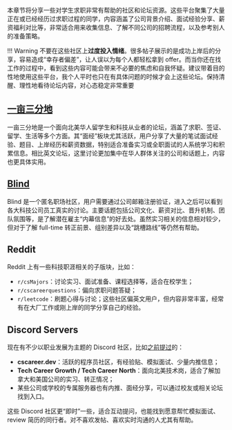 
本章节将分享一些对学生求职非常有帮助的社区和论坛资源。这些平台聚集了大量正在或已经经历过求职过程的同学，内容涵盖了公司背景介绍、面试经验分享、薪资福利对比等，非常适合用来收集信息、了解不同公司的招聘流程，以及参考别人的准备策略。

!!! Warning
	不要在这些社区上**过度投入情绪**。很多帖子展示的是成功上岸后的分享，容易造成“幸存者偏差”，让人误以为每个人都轻松拿到 offer。而当你还在找工作的过程中，看到这些内容可能会带来不必要的焦虑和自我怀疑。建议带着目的性地使用这些平台，我个人平时也只在有具体问题的时候才会上这些论坛。保持清醒、理性地看待论坛内容，对心态稳定非常重要
	
## [一亩三分地](https://www.1point3acres.com/bbs/)

一亩三分地是一个面向北美华人留学生和科技从业者的论坛，涵盖了求职、签证、留学、生活等多个方面。其“面经”板块尤其活跃，用户分享了大量的笔试面试经验、题目、上岸经历和薪资数据，特别适合准备实习或全职面试的人系统学习和积累信息。相比英文论坛，这里讨论更加集中在华人群体关注的公司和话题上，内容也更具体实用。

## [Blind](https://www.teamblind.com/)

Blind 是一个匿名职场社区，用户需要通过公司邮箱注册验证，进入之后可以看到各大科技公司员工真实的讨论。主要话题包括公司文化、薪资对比、晋升机制、团队氛围等，是了解潜在雇主“内幕信息”的好去处。虽然实习相关的信息相对较少，但对于了解 full-time 转正前景、组别差异以及“跳槽路线”等仍然有帮助。

## Reddit

Reddit 上有一些科技职涯相关的子版块，比如：

- `r/csMajors`：讨论实习、面试准备、课程选择等，适合在校学生；
- `r/cscareerquestions`：偏向求职问题答疑；
- `r/leetcode`：刷题心得与讨论；这些社区偏英文用户，但内容非常丰富，经常有在大厂工作或刚上岸的同学分享自己的经验。

## Discord Servers

现在有不少以职业发展为主题的 Discord 社区，比如[之前提过](job_search.md)的：

- **cscareer.dev**：活跃的程序员社区，有经验贴、模拟面试、少量内推信息；
- **Tech Career Growth / Tech Career North**：面向北美技术岗，适合了解加拿大和美国公司的实习、转正情况；
- 某些公司或学校的专属服务器也有内推、面经分享，可以通过校友或相关论坛找到入口。

这些 Discord 社区更“即时”一些，适合互动提问，也能找到愿意帮忙模拟面试、review 简历的同行者。对不喜欢发帖、喜欢实时沟通的人尤其有帮助。